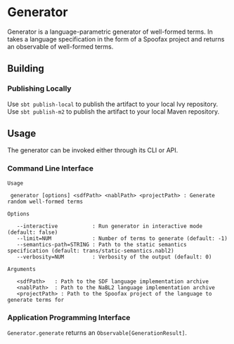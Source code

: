 # Generator

Generator is a language-parametric generator of well-formed terms. In takes a
language specification in the form of a Spoofax project and returns an
observable of well-formed terms.

## Building

### Publishing Locally

Use `sbt publish-local` to publish the artifact to your local Ivy repository.
Use `sbt publish-m2` to publish the artifact to your local Maven repository.

## Usage

The generator can be invoked either through its CLI or API.

### Command Line Interface

```
Usage

 generator [options] <sdfPath> <nablPath> <projectPath> : Generate random well-formed terms

Options

   --interactive           : Run generator in interactive mode (default: false)
   --limit=NUM             : Number of terms to generate (default: -1)
   --semantics-path=STRING : Path to the static semantics specification (default: trans/static-semantics.nabl2)
   --verbosity=NUM         : Verbosity of the output (default: 0)

Arguments

   <sdfPath>   : Path to the SDF language implementation archive
   <nablPath>  : Path to the NaBL2 language implementation archive
   <projectPath> : Path to the Spoofax project of the language to generate terms for
```

### Application Programming Interface

`Generator.generate` returns an `Observable[GenerationResult]`.
